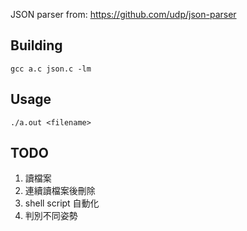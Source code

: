 JSON parser from: https://github.com/udp/json-parser

Building
-
`gcc a.c json.c -lm`

Usage
-
`./a.out <filename>`

TODO
-
1. 讀檔案
2. 連續讀檔案後刪除
3. shell script 自動化
4. 判別不同姿勢